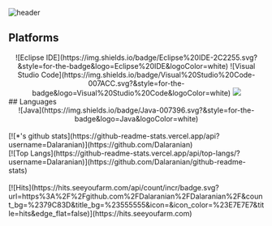 ![header](https://capsule-render.vercel.app/api?type=waving&color=random&height=150&section=header&text=Hello,%20World!&fontSize=70)<br>
## Platforms
<div align=center>
![Eclipse IDE](https://img.shields.io/badge/Eclipse%20IDE-2C2255.svg?&style=for-the-badge&logo=Eclipse%20IDE&logoColor=white)
![Visual Studio Code](https://img.shields.io/badge/Visual%20Studio%20Code-007ACC.svg?&style=for-the-badge&logo=Visual%20Studio%20Code&logoColor=white)
<img src="https://img.shields.io/badge/SpringBoot-green?style=for-the-badge&logo=SpringBoot&logoColor=6DB33F"/><br>
</div>
## Languages
<div align=center>
![Java](https://img.shields.io/badge/Java-007396.svg?&style=for-the-badge&logo=Java&logoColor=white)
</div>
<br>
[![*'s github stats](https://github-readme-stats.vercel.app/api?username=Dalaranian)](https://github.com/Dalaranian)<br>
[![Top Langs](https://github-readme-stats.vercel.app/api/top-langs/?username=Dalaranian)](https://github.com/Dalaranian/github-readme-stats)<br>
<br>
[![Hits](https://hits.seeyoufarm.com/api/count/incr/badge.svg?url=https%3A%2F%2Fgithub.com%2FDalaranian%2FDalaranian%2F&count_bg=%2379C83D&title_bg=%23555555&icon=&icon_color=%23E7E7E7&title=hits&edge_flat=false)](https://hits.seeyoufarm.com)
  

